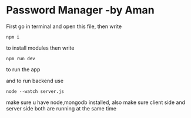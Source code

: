 # Password Manager -by Aman

First go in terminal and open this file, then write
```
npm i
```
to install modules
then write
```
npm run dev
```
to run the app

and to run backend
use
```
node --watch server.js
```
make sure u have node,mongodb installed, also make sure client side and server side both are running at the same time
